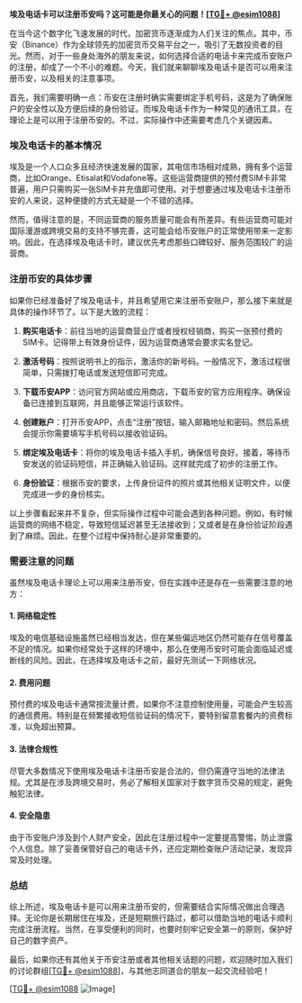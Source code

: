 **埃及电话卡可以注册币安吗？这可能是你最关心的问题！[[TG💪+ @esim1088](https://t.me/s/esim1088)]**

在当今这个数字化飞速发展的时代，加密货币逐渐成为人们关注的焦点。其中，币安（Binance）作为全球领先的加密货币交易平台之一，吸引了无数投资者的目光。然而，对于一些身处海外的朋友来说，如何选择合适的电话卡来完成币安账户的注册，却成了一个不小的难题。今天，我们就来聊聊埃及电话卡是否可以用来注册币安，以及相关的注意事项。

首先，我们需要明确一点：币安在注册时确实需要绑定手机号码，这是为了确保账户的安全性以及方便后续的身份验证。而埃及电话卡作为一种常见的通讯工具，在理论上是可以用于注册币安的。不过，实际操作中还需要考虑几个关键因素。

### **埃及电话卡的基本情况**

埃及是一个人口众多且经济快速发展的国家，其电信市场相对成熟，拥有多个运营商，比如Orange、Etisalat和Vodafone等。这些运营商提供的预付费SIM卡非常普遍，用户只需购买一张SIM卡并充值即可使用。对于想要通过埃及电话卡注册币安的人来说，这种便捷的方式无疑是一个不错的选择。

然而，值得注意的是，不同运营商的服务质量可能会有所差异。有些运营商可能对国际漫游或跨境交易的支持不够完善，这可能会给币安账户的正常使用带来一定影响。因此，在选择埃及电话卡时，建议优先考虑那些口碑较好、服务范围较广的运营商。

### **注册币安的具体步骤**

如果你已经准备好了埃及电话卡，并且希望用它来注册币安账户，那么接下来就是具体的操作环节了。以下是大致的流程：

1. **购买电话卡**：前往当地的运营商营业厅或者授权经销商，购买一张预付费的SIM卡。记得带上有效身份证件，因为运营商通常会要求实名登记。
   
2. **激活号码**：按照说明书上的指示，激活你的新号码。一般情况下，激活过程很简单，只需拨打电话或发送短信即可完成。

3. **下载币安APP**：访问官方网站或应用商店，下载币安的官方应用程序。确保设备已连接到互联网，并且能够正常运行该软件。

4. **创建账户**：打开币安APP，点击“注册”按钮，输入邮箱地址和密码。然后系统会提示你需要填写手机号码以接收验证码。

5. **绑定埃及电话卡**：将你的埃及电话卡插入手机，确保信号良好。接着，等待币安发送的验证码短信，并正确输入验证码。这样就完成了初步的注册工作。

6. **身份验证**：根据币安的要求，上传身份证件的照片或其他相关证明文件，以便完成进一步的身份核实。

以上步骤看起来并不复杂，但实际操作过程中可能会遇到各种问题。例如，有时候运营商的网络不稳定，导致短信延迟甚至无法接收到；又或者是在身份验证阶段遇到了麻烦。因此，在整个过程中保持耐心是非常重要的。

### **需要注意的问题**

虽然埃及电话卡理论上可以用来注册币安，但在实践中还是存在一些需要注意的地方：

#### **1. 网络稳定性**
埃及的电信基础设施虽然已经相当发达，但在某些偏远地区仍然可能存在信号覆盖不足的情况。如果你经常处于这样的环境中，那么在使用币安时可能会面临延迟或断线的风险。因此，在选择埃及电话卡之前，最好先测试一下网络状况。

#### **2. 费用问题**
预付费的埃及电话卡通常按流量计费，如果你不注意控制使用量，可能会产生较高的通信费用。特别是在频繁接收短信验证码的情况下，要特别留意套餐内的资费标准，以免超出预算。

#### **3. 法律合规性**
尽管大多数情况下使用埃及电话卡注册币安是合法的，但仍需遵守当地的法律法规。尤其是在涉及跨境交易时，务必了解相关国家对于数字货币交易的规定，避免触犯法律。

#### **4. 安全隐患**
由于币安账户涉及到个人财产安全，因此在注册过程中一定要提高警惕，防止泄露个人信息。除了妥善保管好自己的电话卡外，还应定期检查账户活动记录，发现异常及时处理。

### **总结**

综上所述，埃及电话卡是可以用来注册币安的，但需要结合实际情况做出合理选择。无论你是长期居住在埃及，还是短期旅行路过，都可以借助当地的电话卡顺利完成注册流程。当然，在享受便利的同时，也要时刻牢记安全第一的原则，保护好自己的数字资产。

最后，如果你还有其他关于币安注册或者其他相关话题的问题，欢迎随时加入我们的讨论群组[[TG💪+ @esim1088](https://t.me/s/esim1088)]，与其他志同道合的朋友一起交流经验吧！

[[TG💪+ @esim1088](https://t.me/s/esim1088) ![Image](https://i.postimg.cc/4NQfJmqS/Snipaste-2025-05-13-00-14-12.png)]
